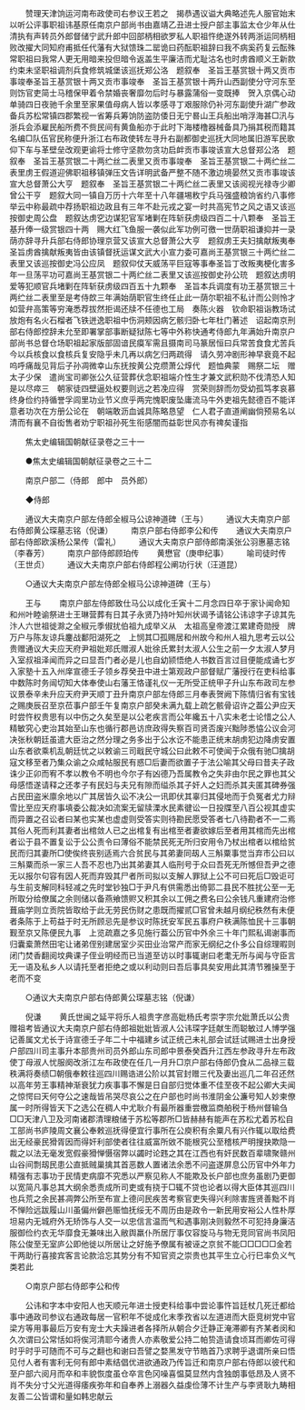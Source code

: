 <!-- { "loadSidebar": true } -->
　　赞理天津饷运河南布政使司右参议王若之　揭恭遇议谥大典略述先人服官始末以听公评事职祖讳基原任南京户部尚书由嘉靖乙丑进士授户部主事监太仓少年从仕清执有声转员外郎督储宁武升郎中回部柄相欲罗私人职祖忤绝遂外转两浙运同柄相败改擢大同知府甫抵任代藩有大狱馈珠二罂诡曰药酝职祖辞曰我不病奚药复云酝殊常职祖曰我常人更无用暗来投但暗令返盖生平廉洁而尤耻沽名也时虏酋顺义王新款约束未坚职祖调剂兵食修筑城堡该巡抚郑公洛　题叙奉　圣旨王基赏银十两又贡市事竣奉圣旨王基赏银十两又贡市事竣奉　圣旨王基赏银十两升山西副使分守河东至则饬官吏简士马稽保甲着令禁婚丧奢靡勿后时与暴露蒲俗一变既捧　贺入京偶心动单骑四日夜驰千余里至家果值母病人皆以孝感寻丁艰服除仍补河东副使升湖广参政备兵苏松常镇四郡繁视一省筹兵筹饷防盗防倭日无宁晷山王兵船出哨浮海甚□汛与浙兵会添雇民船所费不赀民间有黄鱼船亦于此时下海楼橹器械备具乃捐其税而籍其名编□队伍官民称便升浙江右布政使转左寻升右副都御史巡抚大同地属旧游军民歌仰下车与革壁垒改观更谕将士修守坚款勿贪功启衅贡市事竣该宣大总督郑公洛　题叙奉　圣旨王基赏银二十两纻丝二表里又贡市事竣奉　圣旨王基赏银二十两纻丝二表里虏王假道迎佛职祖移镇弹压文告详明武备严整不随不激边境晏然又贡市事竣该宣大总督萧公大亨　题叙奉　圣旨王基赏银二十两纻丝二表里又该阅视光禄寺少卿曾公干亨　题叙大同一镇自万历十六年至十八年疆埸敉宁兵马强盛粮饷省约八事修举云中称最疏中荐扬职祖边政且有三年不赴元戎之宴一时共高宪节之风之语又该巡按御史周公盘　题叙达虏穵边谋犯官军堵剿在阵斩获虏级四百二十八颗奉　圣旨王基升俸一级赏银四十两　赐大红飞鱼服一袭似此军功例可徼一世荫职祖谦抑并一录荫亦辞寻升兵部右侍郎协理京营又该宣大总督萧公大亨　题叙虏王夫妇擒献叛夷奉　圣旨虏酋擒献叛夷皆由该镇督抚运谋文武大小宣力委可嘉尚王基赏银三十两纻丝二表里又该巡按御史冯公应凤　题叙仰仗天威荡平巨寇等事奉圣旨丁改叛夷梗化害多年一旦荡平功可嘉尚王基赏银二十两纻丝二表里又该巡按御史孙公珫　题叙达虏明爱等犯顺官兵堵剿在阵斩获虏级四百五十九颗奉　圣旨本兵调度有功王基赏银三十两纻丝二表里至是考侍欴三年满始荫职官生终任止此一荫尔职祖不私计而公则怜才如营弁高策等穷淹悉荐拔然拒谒还牍不任德也工局　奏陈火器　钦命职祖诣教场试放炮有名火石榴者飞铁迸逸职祖中伤洞颊因病乞骸归卧七年杜门著述　诏起南京刑部右侍郎控辞未允至即署掌部事断疑狱陈七等中外称快通考侍郎九年满始升南京户部尚书总督仓场职祖起家版部固谙民瘼军需且摄南司马篆居恒曰兵常苦食食尤苦兵今以兵核食以食核兵复安隐乎未几再以病乞归两疏得　请久劳冲剧形神早衰竟不起呜呼痛哉见背后子孙凋微幸山东抚按黄公克缵萧公焞代　题恤典蒙　赐祭二坛　赠太子少保　遣尚宝司卿张公久征营葬伏念职祖端介性生才兼文武积勋不伐清恐人知是以尽瘁三　朝家徒四壁逼处权要则远之若凂应得　赏荣则辞而勿受幼孤笃孝哀慕终身俭约持循誉孚闾里功业节义庶乎两完愧职废坠庸流马牛外吏祖先懿德百不能详意者功次在方册公论在　朝端敢沥血诚具陈略恳望　仁人君子直道阐幽倘预易名以清而有襄不自衒售者劝宁职祖孙死生衔感闇而益彰世风亦有禆矣谨指 

　　焦太史编辑国朝献征录卷之三十一 

　　●焦太史编辑国朝献征录卷之三十二 

　　南京户部二（侍郎　郎中　员外郎） 

　　◆侍郎 

　　通议大夫南京户部左侍郎全椒马公谅神道碑（王与） 
　　通议大夫南京户部右侍郎黄公琛墓志铭（倪谦） 
　　南京户部右侍郎李公和传 
　　通议大夫南京户部右侍郎欧溪杨公杲传（雷礼） 
　　通议大夫南京户部侍郎南溪张公羽惠墓志铭（李春芳） 
　　南京户部侍郎顾珀传 
　　黄懋官（庚申纪事） 
　　喻司徒时传（王世贞） 
　　通议大夫南京户部右侍郎程公阐功行状（汪道昆） 

　　○通议大夫南京户部左侍郎全椒马公谅神道碑（王与） 

　　王与 
　　南京户部左侍郎致仕马公以成化壬寅十二月念四日卒于家讣闻命知和州叶睦谕祭进士王琳营葬有日其子永贤乃持叶知州状谒予请铭公讳谅字子谅其先汴人六世祖徙滁之全椒元季俶扰伯祖九成举义从　太祖高皇帝渡江累建奇勋授　牌万户与陈友谅兵鏖战鄱阳湖死之　上悯其□孤赐居和州故今和州人祖九思考云以公贵赠通议大夫应天府尹祖妣郑氏赠淑人妣徐氏累封太淑人公生之前一夕太淑人梦月入室叔祖泽闻而异之曰显吾门者必是儿也自幼颕悟绝人书数百言过目便能成诵七岁入家塾十五入州庠宣德壬子领乡荐癸丑中进士第观政户部督赋广藩授行在吏科给事中数陈时务闿切知大体奉使山右藩王恪谨礼仪一无所受正统甲子升山东布政司左参议景泰辛未升应天府尹天顺丁丑升南京户部左侍郎三月奉表贺阙下陈情归省有宝钱之赐庚辰召至京莅事户部壬午复南京户部癸未满九载上疏乞骸骨诏许之葢公尹应天时尝忤权贵思有以中伤之久矣至是以公老疾言而公年纔五十八实未老士论惜之公人精敏究心吏治其始至山东也循行郡邑访庶政得失察百司贤否废兴黜陟悉恊公议会河决张秋朝廷虽遣大臣治之然分理之务多出于公水讫不能患正统末胡虏犯边降虏安置山东者欲乘机乱朝廷忧之以敕谕三司戢民守城公曰此敕不可使闻于众俄有驰□擒胡寇文移至者乃集众谕之众咸帖服民有惑□后妻而欲置子于法公喻其父母曰昔夫子政诛少正卯而宥不孝以教令不明也今尔子有凶德乃吾属教令之失非由尔民之罪也其父母感悟遂请释之还孝子有民妇与夫兄有隙而缢杀其子奸人之妇而杀其夫匿其碑券强占民田盗米廪余地以广其居皆久讼不决公一讯即伏其辜归其侵地而于负冤者尤力辩雪比至应天府事填委公裁决如流案无留牍溧水民素徤讼一日投牒至八百公视其虚实而异置之召讼者曰某也实某也虚虚则受答实则待勘民愿受答者七八待勘者不一二焉其俗人死而利其妻者出棺敛人已之出棺复有出棺至者妻欲嫁后至者用其棺而先出棺者讼于县不置复讼于公公责令曰薄俗不能禁民死无所归安用令乃杖出棺者以棺给贫民而归其妻所□使俟终丧别适焉六合贫民与其弟妻同刼人三斛粟事觉当弃市公曰以三斛粟而杀一家三人吾不忍也乃出其弟妻其人临刑号于众曰吾死无所憾但吾尹之德无以报尔句容有因人死而弃毁其尸者所司拟以支解人罪狱上公不可曰死后□毁讵可与生前支解同科轻减之先时堂钞独□于尹凡有供需悉出倚郭二县民不胜扰公至一无所取分给僚属之余则储以备燕飨馈赆又积其余以工佣之费名曰公余钱凡重建府治修葺庙学则立贡院皆取给于此无劳民伤财之患既而擢贰□官曾未越月纲纪秩然有未便者条陈于上苟益于时无所顾忌先是参议时陈抚安军民五事府户秩满陈恤民十三事朝觐至京又陈便民九事　上览疏嘉之多见施行葢公历官中外余三十年门熙私谒谢事而归囊槖萧然田宅让诸弟侄别建居室少买田业治常产而家无纲纪之仆多公自综理暇则闭门焚香翻阅坟典课子侄业明经而已当道至访以时事辄谢曰老耄无所与闻与守臣言无一语及私乡人以请托至者拒绝之或以利动则曰吾后事具矣安用此其清节雅操至于老而不变 

　　○通议大夫南京户部右侍郎黄公琛墓志铭（倪谦） 

　　倪谦 
　　黄氏世闽之延平将乐人祖贵字彦高妣杨氏考崇字宗允妣萧氏以公贵赠祖考皆通议大夫南京户部右侍郎祖妣妣皆淑人公讳琛字廷献生而聪敏过人博学强记善属文尤长于诗宣德壬子年二十中福建乡试正统己未礼部会试廷试赐进士出身授户部四川司主事升本部贵州司员外郎山东司郎中景泰癸酉升江西左参政寻升左布政使丁母淑人忧服阕改浙江左布政使在任几一月升□京户部右侍郎仍食从二品禄三载秩满将奏绩□朝俄奉敕往巡四川赐诰进公阶以其官封赠三代及妻出巡几二年召还然以高年劳王事精神渐衰犹力疾事事不懈是日自部归觉体重不佳至夜不起公卿大夫闻之惊愕曰天何夺公之速哉皆吊哭尽哀公之在户部也时尚书淮阴金公濂号知人妙柬僚属一时所得皆天下之选公在稠人中尤耿介有最所器重尝檄监商舶税于杨州督输刍□□天津八卫及河南诸郡清理粮储于苏松等郡所□皆赫赫有能声在苏松尤着苏松自工部尚书庐陵周文襄公奉敕巡抚得便宜行事所在公庾积有余粟凡有兴作辄以取给费出无经豪民猾胥因而得奸利部使者往往威富所敓不能根究公至稽核严明搜抉欺隐一裁之以法无毫发宽假豪猾惮慑宿弊以蠲时论韪之其在江西也有奸民数百辈啸聚赣州山谷间剽刼民患公直抵贼巢擒其首恶数人置诸法余悉不问盗遂屏息公历官中外年力精强有志事功于民情吏病靡不究悉以严察见称人不能欺及长户部也庶务虽剧乃更御以宽简凡事总其大纲余悉责成所司吏或有挠于□辄不贷也论者以得大臣体其巡四川也兵荒之余民甚凋弊公所至布宣上德问民疾苦考察官吏失得兴利除害旌贤善黜不肖不惮险远跋履山川虽偏州僻邑赈恤抚绥无不周历由是政令一新民用安裕公人性朴厚坦易内无城府外无矫饰与人交一以忠信言温而气和遇事刚决则毅然不可犯持身廉洁服御俭约衣无华靡食无兼味出入敝舆羸仆所居厅事仅容旋马与物无竞同官尚书凤阳陈公俊至无室庐公即他徙以所居让之好施予僚属有被诬之京贫不能□□□□□金若干两助行喜接宾客言论款洽忘其势分有不知官资之崇贵也其平生立心行巳率负义气类若此 

　　○南京户部右侍郎李公和传 

　　公讳和字本中安阳人也天顺元年进士授吏科给事中尝论事忤旨廷杖几死迁都给事中通政司参议右通政每居一官积年不徙成化末季孜省以左道进而大臣竞树党中官梁方等用事最后万安有宠士大夫躁进者各择所从朝合夕迁静正淹滞卿有齐某者闵和久次谓曰公常恬如将俟河清耶今诸贵人亦素敬爱公持二帕贽造请食顷耳而卿佐可得时乎时乎可随而不可与之翻也和谢曰吾譬之婺黑发守节皓首乃求聘乎退谓所亲曰悟见付人者有害利无何有郎中素结倡优进欲通政乃传旨迁和南京户部右侍郎以彼代和至户部六阅月而卒和丰貌恢度虽仓卒言色冈噪喜愠莫显然内含独朗事低昂及人贤不肖不失分寸父光道得痿疾弥年和自奉养上溺器久益虔俭薄不计生产与李贤耿九畴相友善二公皆谓和量如韩忠献云 
